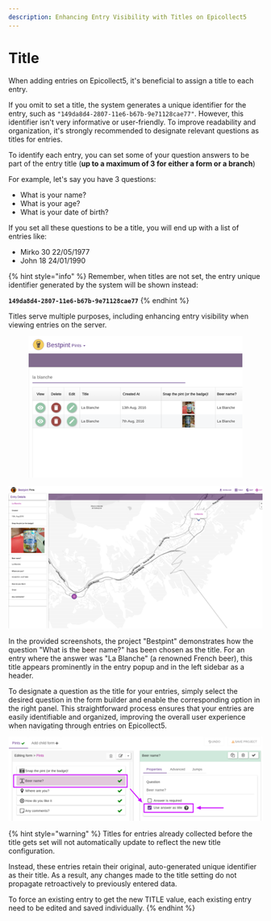 ```yaml
---
description: Enhancing Entry Visibility with Titles on Epicollect5
---
```


# Title

When adding entries on Epicollect5, it's beneficial to assign a title to each entry.&#x20;

If you omit to set a title, the system generates a unique identifier for the entry, such as `"149da8d4-2807-11e6-b67b-9e71128cae77"`. However, this identifier isn't very informative or user-friendly. To improve readability and organization, it's strongly recommended to designate relevant questions as titles for entries.

To identify each entry, you can set some of your question answers to be part of the entry title (**up to a maximum of 3 for either a form or a branch**)

For example, let's say you have 3 questions:

* What is your name?
* What is your age?
* What is your date of birth?

If you set all these questions to be a title, you will end up with a list of entries like:

* Mirko 30 22/05/1977
* John 18 24/01/1990

{% hint style="info" %}
Remember, when titles are not set, the entry unique identifier generated by the system will be shown instead:&#x20;

**`149da8d4-2807-11e6-b67b-9e71128cae77`**&#x20;
{% endhint %}

Titles serve multiple purposes, including enhancing entry visibility when viewing entries on the server.

<figure><img src="../.gitbook/assets/Screenshot 2024-05-22 at 14.15.20.png" alt=""><figcaption></figcaption></figure>

![](../.gitbook/assets/title-on-map.png)

&#x20;In the provided screenshots, the project "Bestpint" demonstrates how the question "What is the beer name?" has been chosen as the title. For an entry where the answer was "La Blanche" (a renowned French beer), this title appears prominently in the entry popup and in the left sidebar as a header.

To designate a question as the title for your entries, simply select the desired question in the form builder and enable the corresponding option in the right panel. This straightforward process ensures that your entries are easily identifiable and organized, improving the overall user experience when navigating through entries on Epicollect5.

![](../.gitbook/assets/title-on-map-2.png)

{% hint style="warning" %}
Titles for entries already collected before the title gets set will not automatically update to reflect the new title configuration.&#x20;

Instead, these entries retain their original, auto-generated unique identifier as their title. As a result, any changes made to the title setting do not propagate retroactively to previously entered data.

To force an existing entry to get the new TITLE value, each existing entry need to be edited and saved individually.
{% endhint %}
